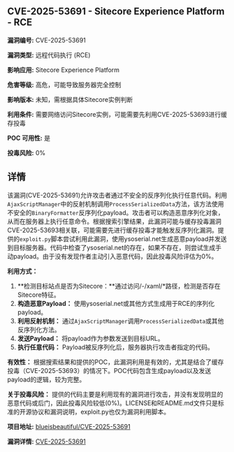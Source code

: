 ## CVE-2025-53691 - Sitecore Experience Platform - RCE

**漏洞编号:** CVE-2025-53691

**漏洞类型:** 远程代码执行 (RCE)

**影响应用:** Sitecore Experience Platform

**危害等级:** 高危，可能导致服务器完全控制

**影响版本:** 未知，需根据具体Sitecore实例判断

**利用条件:** 需要网络访问Sitecore实例，可能需要先利用CVE-2025-53693进行缓存投毒

**POC 可用性:** 是

**投毒风险:** 0%

## 详情

该漏洞(CVE-2025-53691)允许攻击者通过不安全的反序列化执行任意代码。利用`AjaxScriptManager`中的反射机制调用`ProcessSerializedData`方法，该方法使用不安全的`BinaryFormatter`反序列化payload。攻击者可以构造恶意序列化对象，从而在服务器上执行任意命令。根据搜索引擎结果，此漏洞可能与缓存投毒漏洞CVE-2025-53693相关联，可能需要先进行缓存投毒才能触发反序列化漏洞。提供的`exploit.py`脚本尝试利用此漏洞，使用ysoserial.net生成恶意payload并发送到目标服务器。代码中检查了ysoserial.net的存在，如果不存在，则尝试生成手动payload。由于没有发现作者主动引入恶意代码，因此投毒风险评估为0%。

**利用方式：**

1.  **检测目标站点是否为Sitecore：**通过访问/-/xaml/*路径，检测是否存在Sitecore特征。
2.  **构造恶意Payload：** 使用ysoserial.net或其他方式生成用于RCE的序列化payload。
3.  **利用反射机制：**  通过`AjaxScriptManager`调用`ProcessSerializedData`或其他反序列化方法。
4.  **发送Payload：**  将payload作为参数发送到目标URL。
5.  **执行任意代码：**  Payload被反序列化后，服务器执行攻击者指定的代码。

**有效性：**
根据搜索结果和提供的POC，此漏洞利用是有效的，尤其是结合了缓存投毒（CVE-2025-53693）的情况下。POC代码包含生成payload以及发送payload的逻辑，较为完整。

**关于投毒风险：**
提供的代码主要是利用现有的漏洞进行攻击，并没有发现明显的恶意代码或后门，因此投毒风险较低(0%)。LICENSE和README.md文件只是标准的开源协议和漏洞说明，exploit.py也仅为漏洞利用脚本。

**项目地址:** [blueisbeautiful/CVE-2025-53691](https://github.com/blueisbeautiful/CVE-2025-53691)

**漏洞详情:** [CVE-2025-53691](https://nvd.nist.gov/vuln/detail/CVE-2025-53691)
